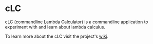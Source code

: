 # cLC
cLC (commandline Lambda Calculator) is a commandline application to experiment with and learn about lambda calculus.

To learn more about the cLC visit the project's
[wiki](https://github.com/elecprog/cLC/wiki).
